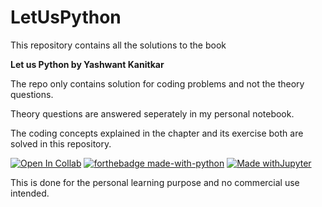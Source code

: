 # LetUsPython

This repository contains all the solutions to the book  

**Let us Python by Yashwant Kanitkar**



The repo only contains solution for coding problems and not the theory questions. 


Theory questions are answered seperately in my personal notebook. 


The coding concepts explained in the chapter and its exercise both are solved in this repository. 

[![Open In Collab](https://colab.research.google.com/assets/colab-badge.svg)](https://colab.research.google.com/github/Naereen/badges)
[![forthebadge made-with-python](http://ForTheBadge.com/images/badges/made-with-python.svg)](https://www.python.org/)
[![Made withJupyter](https://img.shields.io/badge/Made%20with-Jupyter-orange?style=for-the-badge&logo=Jupyter)](https://jupyter.org/try)


This is done for the personal learning purpose and no commercial use intended.
